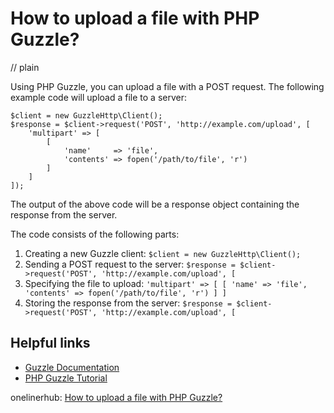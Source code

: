 # How to upload a file with PHP Guzzle?
// plain

Using PHP Guzzle, you can upload a file with a POST request. The following example code will upload a file to a server:

```
$client = new GuzzleHttp\Client();
$response = $client->request('POST', 'http://example.com/upload', [
    'multipart' => [
        [
            'name'     => 'file',
            'contents' => fopen('/path/to/file', 'r')
        ]
    ]
]);
```

The output of the above code will be a response object containing the response from the server.

The code consists of the following parts:

1. Creating a new Guzzle client: `$client = new GuzzleHttp\Client();`
2. Sending a POST request to the server: `$response = $client->request('POST', 'http://example.com/upload', [`
3. Specifying the file to upload: `'multipart' => [ [ 'name' => 'file', 'contents' => fopen('/path/to/file', 'r') ] ]`
4. Storing the response from the server: `$response = $client->request('POST', 'http://example.com/upload', [`

## Helpful links

- [Guzzle Documentation](http://docs.guzzlephp.org/en/stable/)
- [PHP Guzzle Tutorial](https://www.cloudways.com/blog/guzzle-php-rest-api-client/)

onelinerhub: [How to upload a file with PHP Guzzle?](https://onelinerhub.com/php-guzzle/how-to-upload-a-file-with-php-guzzle)